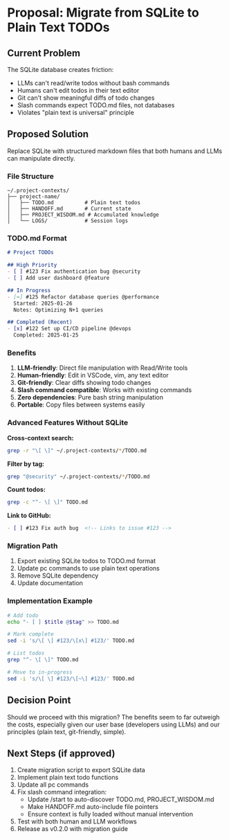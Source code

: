 # Proposal: Migrate from SQLite to Plain Text TODOs

## Current Problem

The SQLite database creates friction:
- LLMs can't read/write todos without bash commands
- Humans can't edit todos in their text editor
- Git can't show meaningful diffs of todo changes
- Slash commands expect TODO.md files, not databases
- Violates "plain text is universal" principle

## Proposed Solution

Replace SQLite with structured markdown files that both humans and LLMs can manipulate directly.

### File Structure
```
~/.project-contexts/
├── project-name/
│   ├── TODO.md          # Plain text todos
│   ├── HANDOFF.md       # Current state
│   ├── PROJECT_WISDOM.md # Accumulated knowledge
│   └── LOGS/            # Session logs
```

### TODO.md Format
```markdown
# Project TODOs

## High Priority
- [ ] #123 Fix authentication bug @security
- [ ] Add user dashboard @feature

## In Progress  
- [~] #125 Refactor database queries @performance
  Started: 2025-01-26
  Notes: Optimizing N+1 queries

## Completed (Recent)
- [x] #122 Set up CI/CD pipeline @devops
  Completed: 2025-01-25
```

### Benefits

1. **LLM-friendly**: Direct file manipulation with Read/Write tools
2. **Human-friendly**: Edit in VSCode, vim, any text editor
3. **Git-friendly**: Clear diffs showing todo changes
4. **Slash command compatible**: Works with existing commands
5. **Zero dependencies**: Pure bash string manipulation
6. **Portable**: Copy files between systems easily

### Advanced Features Without SQLite

**Cross-context search:**
```bash
grep -r "\[ \]" ~/.project-contexts/*/TODO.md
```

**Filter by tag:**
```bash
grep "@security" ~/.project-contexts/*/TODO.md
```

**Count todos:**
```bash
grep -c "^- \[ \]" TODO.md
```

**Link to GitHub:**
```markdown
- [ ] #123 Fix auth bug  <!-- Links to issue #123 -->
```

### Migration Path

1. Export existing SQLite todos to TODO.md format
2. Update pc commands to use plain text operations
3. Remove SQLite dependency
4. Update documentation

### Implementation Example

```bash
# Add todo
echo "- [ ] $title @$tag" >> TODO.md

# Mark complete  
sed -i 's/\[ \] #123/\[x\] #123/' TODO.md

# List todos
grep "^- \[ \]" TODO.md

# Move to in-progress
sed -i 's/\[ \] #123/\[~\] #123/' TODO.md
```

## Decision Point

Should we proceed with this migration? The benefits seem to far outweigh the costs, especially given our user base (developers using LLMs) and our principles (plain text, git-friendly, simple).

## Next Steps (if approved)

1. Create migration script to export SQLite data
2. Implement plain text todo functions
3. Update all pc commands
4. Fix slash command integration:
   - Update /start to auto-discover TODO.md, PROJECT_WISDOM.md
   - Make HANDOFF.md auto-include file pointers
   - Ensure context is fully loaded without manual intervention
5. Test with both human and LLM workflows
6. Release as v0.2.0 with migration guide
